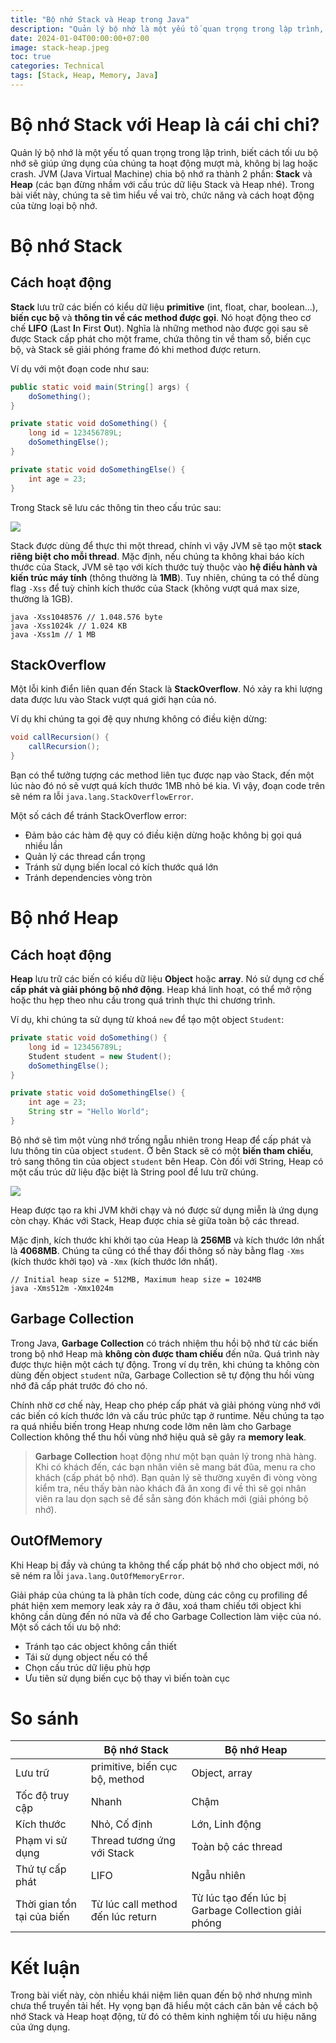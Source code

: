 ```yaml
---
title: "Bộ nhớ Stack và Heap trong Java"
description: "Quản lý bộ nhớ là một yếu tố quan trọng trong lập trình, biết cách tối ưu bộ nhớ sẽ giúp ứng dụng của chúng ta hoạt động mượt mà, không bị lag hoặc crash. Trong bài viết này, chúng ta sẽ tìm hiểu về vai trò, chức năng và cách hoạt động của từng loại bộ nhớ."
date: 2024-01-04T00:00:00+07:00
image: stack-heap.jpeg
toc: true
categories: Technical
tags: [Stack, Heap, Memory, Java]
---
```


# Bộ nhớ Stack với Heap là cái chi chi?
Quản lý bộ nhớ là một yếu tố quan trọng trong lập trình, biết cách tối ưu bộ nhớ sẽ giúp ứng dụng của chúng ta hoạt động mượt mà, không bị lag hoặc crash. JVM (Java Virtual Machine) chia bộ nhớ ra thành 2 phần: **Stack** và **Heap** (các bạn đừng nhầm với cấu trúc dữ liệu Stack và Heap nhé). Trong bài viết này, chúng ta sẽ tìm hiểu về vai trò, chức năng và cách hoạt động của từng loại bộ nhớ.

# Bộ nhớ Stack
## Cách hoạt động
**Stack** lưu trữ các biến có kiểu dữ liệu **primitive** (int, float, char, boolean...), **biến cục bộ** và **thông tin về các method được gọi**. Nó hoạt động theo cơ chế **LIFO** (**L**ast **I**n **F**irst **O**ut). Nghĩa là những method nào được gọi sau sẽ được Stack cấp phát cho một frame, chứa thông tin về tham số, biến cục bộ, và Stack sẽ giải phóng frame đó khi method được return.

Ví dụ với một đoạn code như sau:
```java
public static void main(String[] args) {
    doSomething();
}

private static void doSomething() {
    long id = 123456789L;
    doSomethingElse();
}

private static void doSomethingElse() {
    int age = 23;
}
```

Trong Stack sẽ lưu các thông tin theo cấu trúc sau:

![](https://images.viblo.asia/1b40f39b-74e9-4596-aaa7-e042a78b5ec7.png)

Stack được dùng để thực thi một thread, chính vì vậy JVM sẽ tạo một **stack riêng biệt cho mỗi thread**. Mặc định, nếu chúng ta không khai báo kích thước của Stack, JVM sẽ tạo với kích thước tuỳ thuộc vào **hệ điều hành và kiến trúc máy tính** (thông thường là **1MB**). Tuy nhiên, chúng ta có thể dùng flag `-Xss` để tuỳ chỉnh kích thước của Stack (không vượt quá max size, thường là 1GB).
```
java -Xss1048576 // 1.048.576 byte
java -Xss1024k // 1.024 KB
java -Xss1m // 1 MB
```

## StackOverflow
Một lỗi kinh điển liên quan đến Stack là **StackOverflow**. Nó xảy ra khi lượng data được lưu vào Stack vượt quá giới hạn của nó.

Ví dụ khi chúng ta gọi đệ quy nhưng không có điều kiện dừng:

```java
void callRecursion() {
    callRecursion();
}
```
Bạn có thể tưởng tượng các method liên tục được nạp vào Stack, đến một lúc nào đó nó sẽ vượt quá kích thước 1MB nhỏ bé kia. Vì vậy, đoạn code trên sẽ ném ra lỗi `java.lang.StackOverflowError`.

Một số cách để tránh StackOverflow error:
* Đảm bảo các hàm đệ quy có điều kiện dừng hoặc không bị gọi quá nhiều lần
* Quản lý các thread cẩn trọng
* Tránh sử dụng biến local có kích thước quá lớn
* Tránh dependencies vòng tròn

# Bộ nhớ Heap
## Cách hoạt động
**Heap** lưu trữ các biến có kiểu dữ liệu **Object** hoặc **array**. Nó sử dụng cơ chế **cấp phát và giải phóng bộ nhớ động**. Heap khá linh hoạt, có thể mở rộng hoặc thu hẹp theo nhu cầu trong quá trình thực thi chương trình.

Ví dụ, khi chúng ta sử dụng từ khoá `new` để tạo một object `Student`:
```java
private static void doSomething() {
    long id = 123456789L;
    Student student = new Student();
    doSomethingElse();
}

private static void doSomethingElse() {
    int age = 23;
    String str = "Hello World";
}
```
Bộ nhớ sẽ tìm một vùng nhớ trống ngẫu nhiên trong Heap để cấp phát và lưu thông tin của object `student`. Ở bên Stack sẽ có một **biến tham chiếu**, trỏ sang thông tin của object `student` bên Heap. Còn đối với String, Heap có một cấu trúc dữ liệu đặc biệt là String pool để lưu trữ chúng.

![](https://images.viblo.asia/e4bc1a75-0fa2-4366-a1e2-c74f66a3326a.png)

Heap được tạo ra khi JVM khởi chạy và nó được sử dụng miễn là ứng dụng còn chạy. Khác với Stack, Heap được chia sẻ giữa toàn bộ các thread.

Mặc định, kích thước khi khởi tạo của Heap là **256MB** và kích thước lớn nhất là **4068MB**. Chúng ta cũng có thể thay đổi thông số này bằng flag `-Xms` (kích thước khởi tạo) và `-Xmx` (kích thước lớn nhất).
```
// Initial heap size = 512MB, Maximum heap size = 1024MB
java -Xms512m -Xmx1024m
```

## Garbage Collection
Trong Java, **Garbage Collection** có trách nhiệm thu hồi bộ nhớ từ các biến trong bộ nhớ Heap mà **không còn được tham chiếu** đến nữa. Quá trình này được thực hiện một cách tự động. Trong ví dụ trên, khi chúng ta không còn dùng đến object `student` nữa, Garbage Collection sẽ tự động thu hồi vùng nhớ đã cấp phát trước đó cho nó.

Chính nhờ cơ chế này, Heap cho phép cấp phát và giải phóng vùng nhớ với các biến có kích thước lớn và cấu trúc phức tạp ở runtime. Nếu chúng ta tạo ra quá nhiều biến trong Heap nhưng code lởm nên làm cho Garbage Collection không thể thu hồi vùng nhớ hiệu quả sẽ gây ra **memory leak**.

> **Garbage Collection** hoạt động như một bạn quản lý trong nhà hàng. Khi có khách đến, các bạn nhân viên sẽ mang bát đũa, menu ra cho khách (cấp phát bộ nhớ). Bạn quản lý sẽ thường xuyên đi vòng vòng kiểm tra, nếu thấy bàn nào khách đã ăn xong đi về thì sẽ gọi nhân viên ra lau dọn sạch sẽ để sẵn sàng đón khách mới (giải phóng bộ nhớ).

## OutOfMemory
Khi Heap bị đầy và chúng ta không thể cấp phát bộ nhớ cho object mới, nó sẽ ném ra lỗi `java.lang.OutOfMemoryError`.

Giải pháp của chúng ta là phân tích code, dùng các công cụ profiling để phát hiện xem memory leak xảy ra ở đâu, xoá tham chiếu tới object khi không cần dùng đến nó nữa và để cho Garbage Collection làm việc của nó. Một số cách tối ưu bộ nhớ:
* Tránh tạo các object không cần thiết
* Tái sử dụng object nếu có thể
* Chọn cấu trúc dữ liệu phù hợp
* Ưu tiên sử dụng biến cục bộ thay vì biến toàn cục

# So sánh

| | Bộ nhớ Stack | Bộ nhớ Heap |
| -------- | -------- | -------- |
| Lưu trữ | primitive, biến cục bộ, method | Object, array |
| Tốc độ truy cập | Nhanh | Chậm |
| Kích thước | Nhỏ, Cố định | Lớn, Linh động |
| Phạm vi sử dụng | Thread tương ứng với Stack | Toàn bộ các thread |
| Thứ tự cấp phát | LIFO | Ngẫu nhiên |
| Thời gian tồn tại của biến | Từ lúc call method đến lúc return | Từ lúc tạo đến lúc bị Garbage Collection giải phóng |

# Kết luận
Trong bài viết này, còn nhiều khái niệm liên quan đến bộ nhớ nhưng mình chưa thể truyền tải hết. Hy vọng bạn đã hiểu một cách căn bản về cách bộ nhớ Stack và Heap hoạt động, từ đó có thêm kinh nghiệm tối ưu hiệu năng của ứng dụng.
